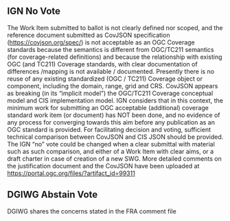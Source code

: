 ## IGN No Vote
The Work Item submitted to ballot is not clearly defined nor scoped, and the reference document submitted as CovJSON specification (https://covjson.org/spec/) is not acceptable as an OGC Coverage standards because the semantics is different from OGC/TC211 semantics (for coverage-related definitions) and because the relationship with existing OGC (and TC211) Coverage standards, with clear documentation of differences /mapping is not available / documented. Presently there is no reuse of any existing standardized (OGC / TC211) Coverage object or component, including the domain, range, grid and CRS. CovJSON appears as breaking (in its “implicit model”) the OGC/TC211 Coverage conceptual model and CIS implementation model. IGN considers that in this context, the minimum work for submitting an OGC acceptable (additional) coverage standard work item (or document) has NOT been done, and no evidence of any process for converging towards this aim before any publication as an OGC standard is provided. For facilitating decision and voting, sufficient technical comparison between CovJSON and CIS JSON should be provided. The IGN “no” vote could be changed when a clear submittal with material such as such comparison, and either of a Work Item with clear aims, or a draft charter in case of creation of a new SWG. More detailed comments on the justification document and the CovJSON have been uploaded at https://portal.ogc.org/files/?artifact_id=99311

## DGIWG Abstain Vote
DGIWG shares the concerns stated in the FRA comment file
